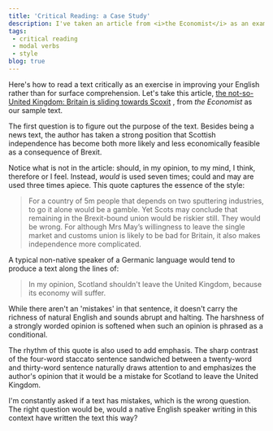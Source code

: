 ```yaml
---
title: 'Critical Reading: a Case Study'
description: I've taken an article from <i>the Economist</i> as an example of how to read a text to study English beyond understanding
tags:
 - critical reading
 - modal verbs
 - style
blog: true 
---
```

Here's how to read a text critically as an exercise in improving your English rather than for surface comprehension. Let's take this article, [the not-so-United Kingdom: Britain is sliding towards Scoxit][0] , from *the Economist* as our sample text.

The first question is to figure out the purpose of the text. Besides being a news text, the author has taken a strong position that Scottish independence has become both more likely and less economically feasible as a consequence of Brexit.

Notice what is not in the article: should, in my opinion, to my mind, I think, therefore or I feel. Instead, *would* is used seven times; could and may are used three times apiece. This quote captures the essence of the style:

>For a country of 5m people that depends on two sputtering industries, to go it alone would be a gamble. Yet Scots may conclude that remaining in the Brexit-bound union would be riskier still. They would be wrong. For although Mrs May’s willingness to leave the single market and customs union is likely to be bad for Britain, it also makes independence more complicated.

A typical non-native speaker of a Germanic language would tend to produce a text along the lines of:

> In my opinion, Scotland shouldn't leave the United Kingdom, because its economy will suffer.

While there aren't an 'mistakes' in that sentence, it doesn't carry the richness of natural English and sounds abrupt and halting. The harshness of a strongly worded opinion is softened when such an opinion is phrased as a conditional.

The rhythm of this quote is also used to add emphasis. The sharp contrast of the four-word staccato sentence sandwiched between a twenty-word and thirty-word sentence naturally draws attention to and emphasizes the author's opinion that it would be a mistake for Scotland to leave the United Kingdom.

I'm constantly asked if a text has mistakes, which is the wrong question. The right question would be, would a native English speaker writing in this context have written the text this way?

[0]: http://www.economist.com/news/leaders/21717038-decision-leave-eu-appears-strengthen-case-scottish-independence-fact
